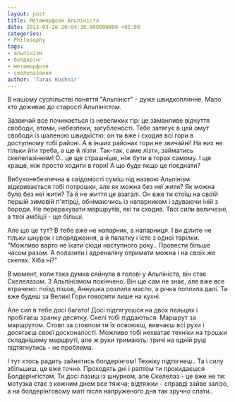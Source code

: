 ```yaml
---
layout: post
title: Метаморфози Альпініста
date: 2013-03-26 20:04:30.000000000 +02:00
categories:
- Philosophy
tags:
- альпінізм
- болдерінг
- метаморфози
- скелелазання
author: 'Taras Kushnir'
---
```


В нашому суспільстві поняття "Альпініст" - дуже швидкоплинне. Мало хто доживає до старості Альпіністом.

Зазвичай все починається із невеликих гір: це заманливе відчуття свободи, втоми, небезпеки, загубленості. Тебе затягує в цей омут свободи із шаленою швидкістю: он ти вже і сходив всі гори в доступному тобі районі. А в інших районах гори не звичайні! На них не тільки йти треба, а ще й лізти. Так-так, саме лізти, займатись скелелазінням! О.. це ще страшніше, ніж бути в горах самому. І ще краще, ніж просто ходити в гори! А що буде якщо це поєднати?

<!--more-->

Вибухонебезпечна в свідомості суміш під назвою Альпінізм відкривається тобі потрошки, але як можна без неї жити? Як можна було без неї жити? Та й не життя це взагалі. Он вже ти стоїш на своїй першій зимовій п'ятірці, обнімаючись із напарником і здуваючи іній з бороди. Не перерахувати маршрутів, які ти сходив. Твої сили величезні, а твої амбіції - ще більші.

Але що це тут? В тебе вже не напарник, а напарниця. І ви ділите не тільки шнурок і спорядження, а й палатку і їсте з одної тарілки. "Можливо варто не їхати сюди наступного року.. Провести більше часом разом. А полазити і адреналіну отримати можна і на своїх же скелях. Хіба ні?"

В момент, коли така думка сяйнула в голові у Альпініста, він стає Скелелазом. З Альпінізмом покінчено. Він ще сам не знає, але вже все втрачено: поїзд пішов, Аннушка розлила масло, а річка поплила далі. Ти вже будеш за Великі Гори говорити лише на кухні.

Але сил в тебе досі багато! Досі підтягуєшся на двох пальцях і пробігаєш зранку десятку. Скелі тобі піддаються. Маршрут за маршрутом. Стовп за стовпом ти їх освоюєш, вивчаєш всі рухи і досягаєш своєї досконалості. Можливо тобі нехватає техніки на трошки складнішому маршруті, але ж руки тримають: тричі на одній руці підтягнутись - не проблема.

І тут хтось радить зайнятись болдерінгом! Техніку підтягнеш.. Та і силу збільшиш, це вже точно. Проходять дні і раптом ти прокидаєшся Болдерінгістом. Ти досі лазиш із шнурком, але Скелелаз - це вже не ти: мотузка стає з кожним днем все тяжча; відтяжки - справді зайве залізо, а на болдерінговому маті після напруженого дня так зручно спати..
